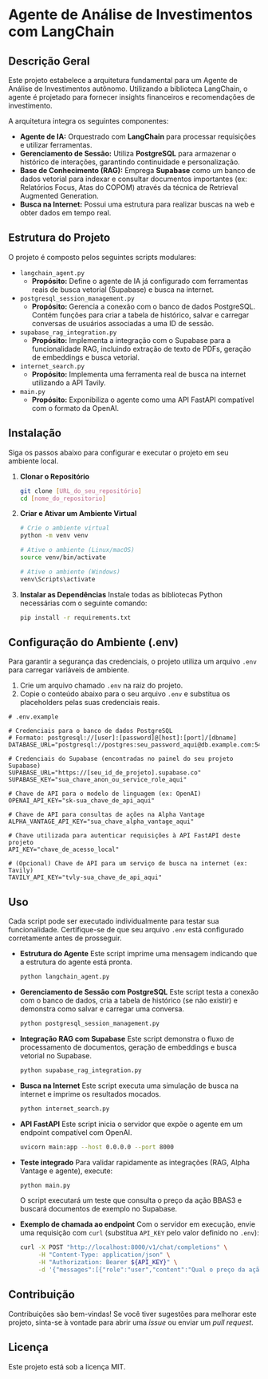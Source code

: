 # Agente de Análise de Investimentos com LangChain

## Descrição Geral

Este projeto estabelece a arquitetura fundamental para um Agente de Análise de Investimentos autônomo. Utilizando a biblioteca LangChain, o agente é projetado para fornecer insights financeiros e recomendações de investimento.

A arquitetura integra os seguintes componentes:
- **Agente de IA:** Orquestrado com **LangChain** para processar requisições e utilizar ferramentas.
- **Gerenciamento de Sessão:** Utiliza **PostgreSQL** para armazenar o histórico de interações, garantindo continuidade e personalização.
- **Base de Conhecimento (RAG):** Emprega **Supabase** como um banco de dados vetorial para indexar e consultar documentos importantes (ex: Relatórios Focus, Atas do COPOM) através da técnica de Retrieval Augmented Generation.
- **Busca na Internet:** Possui uma estrutura para realizar buscas na web e obter dados em tempo real.

## Estrutura do Projeto

O projeto é composto pelos seguintes scripts modulares:

-   `langchain_agent.py`
    -   **Propósito:** Define o agente de IA já configurado com ferramentas reais de busca vetorial (Supabase) e busca na internet.
-   `postgresql_session_management.py`
    -   **Propósito:** Gerencia a conexão com o banco de dados PostgreSQL. Contém funções para criar a tabela de histórico, salvar e carregar conversas de usuários associadas a uma ID de sessão.
-   `supabase_rag_integration.py`
    -   **Propósito:** Implementa a integração com o Supabase para a funcionalidade RAG, incluindo extração de texto de PDFs, geração de embeddings e busca vetorial.
-   `internet_search.py`
    -   **Propósito:** Implementa uma ferramenta real de busca na internet utilizando a API Tavily.
-   `main.py`
    -   **Propósito:** Exponibiliza o agente como uma API FastAPI compatível com o formato da OpenAI.

## Instalação

Siga os passos abaixo para configurar e executar o projeto em seu ambiente local.

1.  **Clonar o Repositório**
    ```bash
    git clone [URL_do_seu_repositório]
    cd [nome_do_repositorio]
    ```

2.  **Criar e Ativar um Ambiente Virtual**
    ```bash
    # Crie o ambiente virtual
    python -m venv venv

    # Ative o ambiente (Linux/macOS)
    source venv/bin/activate

    # Ative o ambiente (Windows)
    venv\Scripts\activate
    ```

3.  **Instalar as Dependências**
    Instale todas as bibliotecas Python necessárias com o seguinte comando:
    ```bash
    pip install -r requirements.txt
    ```

## Configuração do Ambiente (.env)

Para garantir a segurança das credenciais, o projeto utiliza um arquivo `.env` para carregar variáveis de ambiente.

1.  Crie um arquivo chamado `.env` na raiz do projeto.
2.  Copie o conteúdo abaixo para o seu arquivo `.env` e substitua os placeholders pelas suas credenciais reais.

```plaintext
# .env.example

# Credenciais para o banco de dados PostgreSQL
# Formato: postgresql://[user]:[password]@[host]:[port]/[dbname]
DATABASE_URL="postgresql://postgres:seu_password_aqui@db.example.com:5432/postgres"

# Credenciais do Supabase (encontradas no painel do seu projeto Supabase)
SUPABASE_URL="https://[seu_id_de_projeto].supabase.co"
SUPABASE_KEY="sua_chave_anon_ou_service_role_aqui"

# Chave de API para o modelo de linguagem (ex: OpenAI)
OPENAI_API_KEY="sk-sua_chave_de_api_aqui"

# Chave de API para consultas de ações na Alpha Vantage
ALPHA_VANTAGE_API_KEY="sua_chave_alpha_vantage_aqui"

# Chave utilizada para autenticar requisições à API FastAPI deste projeto
API_KEY="chave_de_acesso_local"

# (Opcional) Chave de API para um serviço de busca na internet (ex: Tavily)
TAVILY_API_KEY="tvly-sua_chave_de_api_aqui"
```

## Uso

Cada script pode ser executado individualmente para testar sua funcionalidade. Certifique-se de que seu arquivo `.env` está configurado corretamente antes de prosseguir.

-   **Estrutura do Agente**
    Este script imprime uma mensagem indicando que a estrutura do agente está pronta.
    ```bash
    python langchain_agent.py
    ```

-   **Gerenciamento de Sessão com PostgreSQL**
    Este script testa a conexão com o banco de dados, cria a tabela de histórico (se não existir) e demonstra como salvar e carregar uma conversa.
    ```bash
    python postgresql_session_management.py
    ```

-   **Integração RAG com Supabase**
    Este script demonstra o fluxo de processamento de documentos, geração de embeddings e busca vetorial no Supabase.
    ```bash
    python supabase_rag_integration.py
    ```

-   **Busca na Internet**
    Este script executa uma simulação de busca na internet e imprime os resultados mocados.
    ```bash
    python internet_search.py
    ```

-   **API FastAPI**
    Este script inicia o servidor que expõe o agente em um endpoint compatível com OpenAI.
    ```bash
    uvicorn main:app --host 0.0.0.0 --port 8000
    ```

-   **Teste integrado**
    Para validar rapidamente as integrações (RAG, Alpha Vantage e agente), execute:
    ```bash
    python main.py
    ```
    O script executará um teste que consulta o preço da ação BBAS3 e buscará documentos de exemplo no Supabase.

-   **Exemplo de chamada ao endpoint**
    Com o servidor em execução, envie uma requisição com `curl` (substitua `API_KEY` pelo valor definido no `.env`):
    ```bash
    curl -X POST "http://localhost:8000/v1/chat/completions" \
         -H "Content-Type: application/json" \
         -H "Authorization: Bearer ${API_KEY}" \
         -d '{"messages":[{"role":"user","content":"Qual o preço da ação BBAS3?"}]}'
    ```

## Contribuição

Contribuições são bem-vindas! Se você tiver sugestões para melhorar este projeto, sinta-se à vontade para abrir uma *issue* ou enviar um *pull request*.

## Licença

Este projeto está sob a licença MIT.
